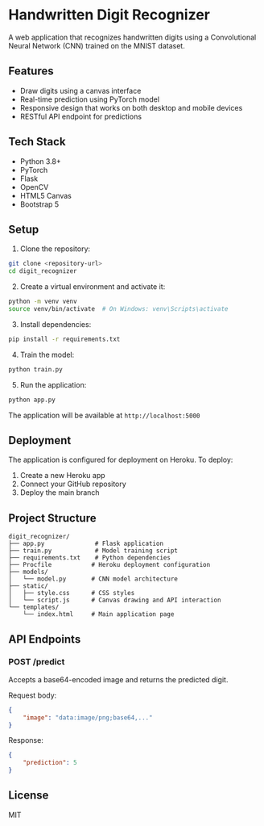 # Handwritten Digit Recognizer

A web application that recognizes handwritten digits using a Convolutional Neural Network (CNN) trained on the MNIST dataset.

## Features

- Draw digits using a canvas interface
- Real-time prediction using PyTorch model
- Responsive design that works on both desktop and mobile devices
- RESTful API endpoint for predictions

## Tech Stack

- Python 3.8+
- PyTorch
- Flask
- OpenCV
- HTML5 Canvas
- Bootstrap 5

## Setup

1. Clone the repository:
```bash
git clone <repository-url>
cd digit_recognizer
```

2. Create a virtual environment and activate it:
```bash
python -m venv venv
source venv/bin/activate  # On Windows: venv\Scripts\activate
```

3. Install dependencies:
```bash
pip install -r requirements.txt
```

4. Train the model:
```bash
python train.py
```

5. Run the application:
```bash
python app.py
```

The application will be available at `http://localhost:5000`

## Deployment

The application is configured for deployment on Heroku. To deploy:

1. Create a new Heroku app
2. Connect your GitHub repository
3. Deploy the main branch

## Project Structure

```
digit_recognizer/
├── app.py              # Flask application
├── train.py            # Model training script
├── requirements.txt    # Python dependencies
├── Procfile           # Heroku deployment configuration
├── models/
│   └── model.py       # CNN model architecture
├── static/
│   ├── style.css      # CSS styles
│   └── script.js      # Canvas drawing and API interaction
└── templates/
    └── index.html     # Main application page
```

## API Endpoints

### POST /predict

Accepts a base64-encoded image and returns the predicted digit.

Request body:
```json
{
    "image": "data:image/png;base64,..."
}
```

Response:
```json
{
    "prediction": 5
}
```

## License

MIT 